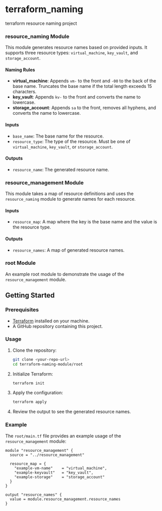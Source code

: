 # terraform_naming
terraform resource naming project

### resource_naming Module

This module generates resource names based on provided inputs. It supports three resource types: `virtual_machine`, `key_vault`, and `storage_account`.

#### Naming Rules

- **virtual_machine**: Appends `vm-` to the front and `-00` to the back of the base name. Truncates the base name if the total length exceeds 15 characters.
- **key_vault**: Appends `kv-` to the front and converts the name to lowercase.
- **storage_account**: Appends `sa` to the front, removes all hyphens, and converts the name to lowercase.

#### Inputs

- `base_name`: The base name for the resource.
- `resource_type`: The type of the resource. Must be one of `virtual_machine`, `key_vault`, or `storage_account`.

#### Outputs

- `resource_name`: The generated resource name.

### resource_management Module

This module takes a map of resource definitions and uses the `resource_naming` module to generate names for each resource.

#### Inputs

- `resource_map`: A map where the key is the base name and the value is the resource type.

#### Outputs

- `resource_names`: A map of generated resource names.

### root Module

An example root module to demonstrate the usage of the `resource_management` module.

## Getting Started

### Prerequisites

- [Terraform](https://www.terraform.io/downloads.html) installed on your machine.
- A GitHub repository containing this project.

### Usage

1. Clone the repository:
    ```bash
    git clone <your-repo-url>
    cd terraform-naming-module/root
    ```

2. Initialize Terraform:
    ```bash
    terraform init
    ```

3. Apply the configuration:
    ```bash
    terraform apply
    ```

4. Review the output to see the generated resource names.

### Example

The `root/main.tf` file provides an example usage of the `resource_management` module:

```hcl
module "resource_management" {
  source = "../resource_management"

  resource_map = {
    "example-vm-name"    = "virtual_machine",
    "example-keyvault"   = "key_vault",
    "example-storage"    = "storage_account"
  }
}

output "resource_names" {
  value = module.resource_management.resource_names
}

